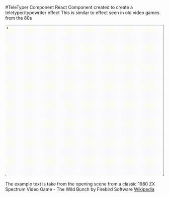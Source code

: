 #TeleTyper Component
React Component created to create a teletyper/typewriter effect
This is similar to effect seen in old video games from the 80s

![Text appearing on letter at a time](TeleTyper.gif)

The example text is take from the opening scene from a classic
1980 ZX Spectrum Video Game - The Wild Bunch by Firebird Software
[Wikipedia](https://en.wikipedia.org/wiki/The_Wild_Bunch_(video_game))